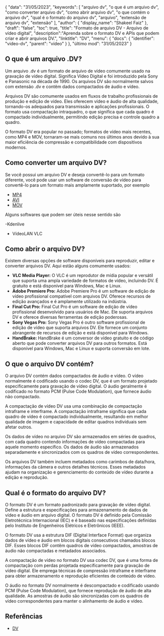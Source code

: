 {
"data": "31/05/2023",
  "keywords": [
"arquivo dv",
"o que é um arquivo dv",
"como converter arquivo dv",
"como abrir arquivo dv",
"o que contém o arquivo dv",
"qual é o formato do arquivo dv",
"arquivo",
"extensão de arquivo dv",
"extensão"
],
  "author": {
"display_name": "Shakeel Faiz"
},
"draft": "false",
"toc": true,
"title": "Formato de arquivo DV - Arquivo de vídeo digital",
  "description":"Aprenda sobre o formato DV e APIs que podem criar e abrir arquivos DV.",
"linktitle": "DV",
  "menu": {
    "docs": {
      "identifier": "video-dv",
"parent": "vídeo"
}
},
"último mod": "31/05/2023"
}

## O que é um arquivo .DV?

Um arquivo .dv é um formato de arquivo de vídeo comumente usado na gravação de vídeo digital. Significa Vídeo Digital e foi introduzido pela Sony e Panasonic na década de 1990. Os arquivos DV são normalmente salvos com extensão .dv e contêm dados compactados de áudio e vídeo.

Arquivos DV são comumente usados em fluxos de trabalho profissionais de produção e edição de vídeo. Eles oferecem vídeo e áudio de alta qualidade, tornando-os adequados para transmissão e aplicações profissionais. O formato usa compactação intraquadro, o que significa que cada quadro é compactado individualmente, permitindo edição precisa e controle quadro a quadro.

O formato DV era popular no passado; formatos de vídeo mais recentes, como MP4 e MOV, tornaram-se mais comuns nos últimos anos devido à sua maior eficiência de compressão e compatibilidade com dispositivos modernos.

## Como converter um arquivo DV?

Se você possui um arquivo DV e deseja convertê-lo para um formato diferente, você pode usar um software de conversão de vídeo para convertê-lo para um formato mais amplamente suportado, por exemplo

- [MP4](/pt/vídeo/mp4/)
- [AVI](/pt/vídeo/avi/)
- [MOV](/pt/vídeo/mov/)

Alguns softwares que podem ser úteis nesse sentido são

-Kdenlive
- VídeoLAN VLC

## Como abrir o arquivo DV?

Existem diversas opções de software disponíveis para reproduzir, editar e converter arquivos DV. Aqui estão alguns comumente usados:

- **VLC Media Player:** O VLC é um reprodutor de mídia popular e versátil que suporta uma ampla variedade de formatos de vídeo, incluindo DV. É gratuito e está disponível para Windows, Mac e Linux.
- **Adobe Premiere Pro:** Adobe Premiere Pro é um software de edição de vídeo profissional compatível com arquivos DV. Oferece recursos de edição avançados e é amplamente utilizado na indústria.
- **Final Cut Pro:** Final Cut Pro é um software de edição de vídeo profissional desenvolvido para usuários de Mac. Ele suporta arquivos DV e oferece diversas ferramentas de edição poderosas.
- **Sony Vegas Pro:** Sony Vegas Pro é outro software profissional de edição de vídeo que suporta arquivos DV. Ele fornece um conjunto abrangente de recursos de edição e está disponível para Windows.
- **HandBrake:** HandBrake é um conversor de vídeo gratuito e de código aberto que pode converter arquivos DV para outros formatos. Está disponível para Windows, Mac e Linux e suporta conversão em lote.

## O que o arquivo DV contém?

O arquivo DV contém dados compactados de áudio e vídeo. O vídeo normalmente é codificado usando o codec DV, que é um formato projetado especificamente para gravação de vídeo digital. O áudio geralmente é codificado no formato PCM (Pulse Code Modulation), que fornece áudio não compactado.

A compactação de vídeo DV usa uma combinação de compactação intraframe e interframe. A compactação intraframe significa que cada quadro de vídeo é compactado individualmente, resultando em melhor qualidade de imagem e capacidade de editar quadros individuais sem afetar outros.

Os dados de vídeo no arquivo DV são armazenados em séries de quadros, com cada quadro contendo informações de vídeo compactadas para aquele momento específico. Os dados de áudio são armazenados separadamente e sincronizados com os quadros de vídeo correspondentes.

Os arquivos DV também incluem metadados como carimbos de data/hora, informações da câmera e outros detalhes técnicos. Esses metadados ajudam na organização e gerenciamento do conteúdo de vídeo durante a edição e reprodução.

## Qual é o formato do arquivo DV?

O formato DV é um formato padronizado para gravação de vídeo digital. Define a estrutura e especificações para armazenamento de dados de vídeo e áudio em arquivo digital. O formato DV é definido pela Comissão Eletrotécnica Internacional (IEC) e é baseado nas especificações definidas pelo Instituto de Engenheiros Elétricos e Eletrônicos (IEEE).

O formato DV usa a estrutura DIF (Digital Interface Format) que organiza dados de vídeo e áudio em blocos digitais consecutivos chamados blocos DIF. Esses blocos DIF contêm quadros de vídeo compactados, amostras de áudio não compactadas e metadados associados.

A compactação de vídeo no formato DV usa codec DV, que é uma forma de compactação com perdas projetada especificamente para gravação de vídeo digital. Ele emprega técnicas de compressão intraframe e interframe para obter armazenamento e reprodução eficientes de conteúdo de vídeo.

O áudio no formato DV normalmente é descompactado e codificado usando PCM (Pulse Code Modulation), que fornece reprodução de áudio de alta qualidade. As amostras de áudio são sincronizadas com os quadros de vídeo correspondentes para manter o alinhamento de áudio e vídeo.

## Referências
* [DV](https://en.wikipedia.org/wiki/DV)

